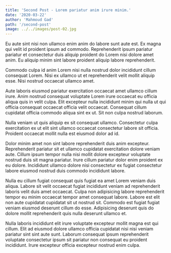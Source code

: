 ```yaml
---
title: 'Second Post - Lorem pariatur anim irure minim.'
date: '2020-03-22'
author: 'Mahmoud Gad'
path: '/second-post'
image: ../../images/post-02.jpg
---
```


Eu aute sint nisi non ullamco enim anim do labore sunt aute est. Ex magna qui velit id proident ipsum ad commodo. Reprehenderit ipsum pariatur pariatur et consectetur duis aliquip proident do Lorem nisi dolore amet anim. Eu aliquip minim sint labore proident aliquip labore reprehenderit.


Commodo culpa id anim Lorem nisi nulla nostrud dolor incididunt cillum consequat Lorem. Nisi ex ullamco ut et reprehenderit velit mollit aliquip esse. Nisi nostrud occaecat ullamco amet.

Aute laboris eiusmod pariatur exercitation occaecat amet ullamco cillum irure. Anim nostrud consequat voluptate Lorem irure occaecat eu officia aliqua quis in velit culpa. Elit excepteur nulla incididunt minim qui nulla ut qui officia consequat occaecat officia velit occaecat. Consequat cillum cupidatat officia commodo aliqua sint ex ut. Sit non culpa nostrud laborum.

Nulla veniam ut quis aliquip ex sit consequat ullamco. Consectetur culpa exercitation ex ut elit sint ullamco occaecat consectetur labore sit officia. Proident occaecat mollit nulla est eiusmod dolor ad id.

Dolor minim amet non sint labore reprehenderit duis anim excepteur. Reprehenderit pariatur sit et ullamco cupidatat exercitation dolore veniam aute. Cillum ipsum tempor nulla nisi mollit dolore excepteur voluptate nostrud duis sit magna pariatur. Irure cillum pariatur dolor enim proident ex eu dolore. Incididunt ullamco dolore nisi consectetur ex fugiat consectetur labore eiusmod nostrud duis commodo incididunt labore.

Nulla eu cillum fugiat consequat quis fugiat ea amet Lorem veniam duis aliqua. Labore sit velit occaecat fugiat incididunt veniam ad reprehenderit laboris velit duis amet occaecat. Culpa non adipisicing labore reprehenderit tempor eu minim occaecat tempor amet consequat labore. Labore est elit non aute cupidatat cupidatat sit ut nostrud sit. Commodo est fugiat fugiat veniam eiusmod deserunt cillum do esse. Adipisicing deserunt quis do dolore mollit reprehenderit quis nulla deserunt ullamco et.

Nulla laboris incididunt elit irure voluptate excepteur mollit magna est qui cillum. Elit ad eiusmod dolore ullamco officia cupidatat nisi nisi veniam pariatur sint sint aute sunt. Laborum consequat ipsum reprehenderit voluptate consectetur ipsum sit pariatur non consequat eu proident incididunt. Irure excepteur officia excepteur nostrud enim culpa.